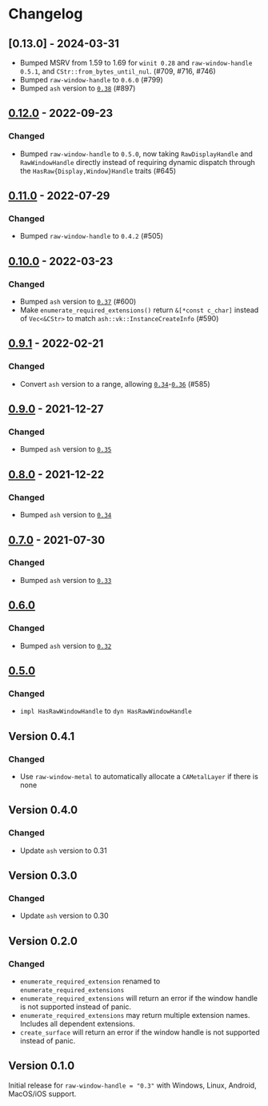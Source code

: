 # Changelog

## [0.13.0] - 2024-03-31

- Bumped MSRV from 1.59 to 1.69 for `winit 0.28` and `raw-window-handle 0.5.1`, and `CStr::from_bytes_until_nul`. (#709, #716, #746)
- Bumped `raw-window-handle` to `0.6.0` (#799)
- Bumped `ash` version to [`0.38`](https://github.com/ash-rs/ash/releases/tag/0.38.0) (#897)

## [0.12.0] - 2022-09-23

### Changed

- Bumped `raw-window-handle` to `0.5.0`, now taking `RawDisplayHandle` and `RawWindowHandle` directly
  instead of requiring dynamic dispatch through the `HasRaw{Display,Window}Handle` traits (#645)

## [0.11.0] - 2022-07-29

### Changed

- Bumped `raw-window-handle` to `0.4.2` (#505)

## [0.10.0] - 2022-03-23

### Changed

- Bumped `ash` version to [`0.37`](https://github.com/ash-rs/ash/releases/tag/0.37.0) (#600)
- Make `enumerate_required_extensions()` return `&[*const c_char]` instead of `Vec<&CStr>` to match `ash::vk::InstanceCreateInfo` (#590)

## [0.9.1] - 2022-02-21

### Changed

- Convert `ash` version to a range, allowing [`0.34`](https://github.com/ash-rs/ash/releases/tag/0.34.0)-[`0.36`](https://github.com/ash-rs/ash/releases/tag/0.36.0) (#585)

## [0.9.0] - 2021-12-27

### Changed

- Bumped `ash` version to [`0.35`](https://github.com/ash-rs/ash/releases/tag/0.35.0)

## [0.8.0] - 2021-12-22

### Changed

- Bumped `ash` version to [`0.34`](https://github.com/ash-rs/ash/releases/tag/0.34.0)

## [0.7.0] - 2021-07-30

### Changed

- Bumped `ash` version to [`0.33`](https://github.com/ash-rs/ash/releases/tag/0.33.0)

## [0.6.0]

### Changed

- Bumped `ash` version to [`0.32`](https://github.com/ash-rs/ash/releases/tag/0.32.0)

## [0.5.0]

### Changed
- `impl HasRawWindowHandle` to `dyn HasRawWindowHandle`

## Version 0.4.1

### Changed
- Use `raw-window-metal` to automatically allocate a `CAMetalLayer` if there is none

## Version 0.4.0

### Changed
- Update `ash` version to 0.31

## Version 0.3.0

### Changed
- Update `ash` version to 0.30

## Version 0.2.0

### Changed
- `enumerate_required_extension` renamed to `enumerate_required_extensions`
- `enumerate_required_extensions` will return an error if the window handle is not supported instead of panic.
- `enumerate_required_extensions` may return multiple extension names. Includes all dependent extensions.
- `create_surface` will return an error if the window handle is not supported instead of panic.

## Version 0.1.0
Initial release for `raw-window-handle = "0.3"` with Windows, Linux, Android, MacOS/iOS support.

[Unreleased]: https://github.com/ash-rs/ash/compare/ash-window-0.13.0...HEAD
[0.12.0]: https://github.com/ash-rs/ash/releases/tag/ash-window-0.13.0
[0.12.0]: https://github.com/ash-rs/ash/releases/tag/ash-window-0.12.0
[0.11.0]: https://github.com/ash-rs/ash/releases/tag/ash-window-0.11.0
[0.10.0]: https://github.com/ash-rs/ash/releases/tag/ash-window-0.10.0
[0.9.1]: https://github.com/ash-rs/ash/releases/tag/ash-window-0.9.1
[0.9.0]: https://github.com/ash-rs/ash/releases/tag/ash-window-0.9.0
[0.8.0]: https://github.com/ash-rs/ash/releases/tag/ash-window-0.8.0
[0.7.0]: https://github.com/ash-rs/ash/releases/tag/ash-window-0.7.0
[0.6.0]: https://github.com/ash-rs/ash/releases/tag/ash-window-0.6.0
[0.5.0]: https://github.com/ash-rs/ash/releases/tag/ash-window-0.5.0

